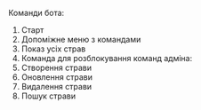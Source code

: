 Команди бота:
1. Старт
2. Допоміжне меню з командами
3. Показ усіх страв
4. Команда для розблокування команд адміна:
5. Створення страви
6. Оновлення страви
7. Видалення страви
8. Пошук страви
